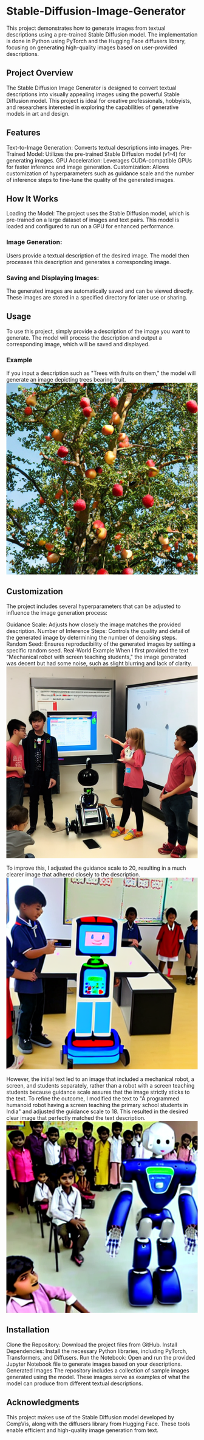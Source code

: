 # Stable-Diffusion-Image-Generator
This project demonstrates how to generate images from textual descriptions using a pre-trained Stable Diffusion model. The implementation is done in Python using PyTorch and the Hugging Face diffusers library, focusing on generating high-quality images based on user-provided descriptions.

## Project Overview
The Stable Diffusion Image Generator is designed to convert textual descriptions into visually appealing images using the powerful Stable Diffusion model. This project is ideal for creative professionals, hobbyists, and researchers interested in exploring the capabilities of generative models in art and design.

## Features
Text-to-Image Generation: Converts textual descriptions into images.
Pre-Trained Model: Utilizes the pre-trained Stable Diffusion model (v1-4) for generating images.
GPU Acceleration: Leverages CUDA-compatible GPUs for faster inference and image generation.
Customization: Allows customization of hyperparameters such as guidance scale and the number of inference steps to fine-tune the quality of the generated images.

## How It Works
Loading the Model: The project uses the Stable Diffusion model, which is pre-trained on a large dataset of images and text pairs. This model is loaded and configured to run on a GPU for enhanced performance.

### Image Generation: 
Users provide a textual description of the desired image. The model then processes this description and generates a corresponding image.

### Saving and Displaying Images: 
The generated images are automatically saved and can be viewed directly. These images are stored in a specified directory for later use or sharing.

## Usage
To use this project, simply provide a description of the image you want to generate. The model will process the description and output a corresponding image, which will be saved and displayed.

### Example
If you input a description such as "Trees with fruits on them," the model will generate an image depicting trees bearing fruit. 
![Sample Image](generated_image.png)


## Customization
The project includes several hyperparameters that can be adjusted to influence the image generation process:

Guidance Scale: Adjusts how closely the image matches the provided description.
Number of Inference Steps: Controls the quality and detail of the generated image by determining the number of denoising steps.
Random Seed: Ensures reproducibility of the generated images by setting a specific random seed.
Real-World Example
When I first provided the text "Mechanical robot with screen teaching students," the image generated was decent but had some noise, such as slight blurring and lack of clarity. 
![Sample Image](generated_image%20(1).png)

To improve this, I adjusted the guidance scale to 20, resulting in a much clearer image that adhered closely to the description.
![Sample Image](enhanced_image.png)

However, the initial text led to an image that included a mechanical robot, a screen, and students separately, rather than a robot with a screen teaching students because guidance scale assures that the image strictly sticks to the text. To refine the outcome, I modified the text to "A programmed humanoid robot having a screen teaching the primary school students in India" and adjusted the guidance scale to 18. This resulted in the desired clear image that perfectly matched the text description.
![Sample Image](enhanced_image%20(3).png)

## Installation
Clone the Repository: Download the project files from GitHub.
Install Dependencies: Install the necessary Python libraries, including PyTorch, Transformers, and Diffusers.
Run the Notebook: Open and run the provided Jupyter Notebook file to generate images based on your descriptions.
Generated Images
The repository includes a collection of sample images generated using the model. These images serve as examples of what the model can produce from different textual descriptions.

## Acknowledgments
This project makes use of the Stable Diffusion model developed by CompVis, along with the diffusers library from Hugging Face. These tools enable efficient and high-quality image generation from text.
